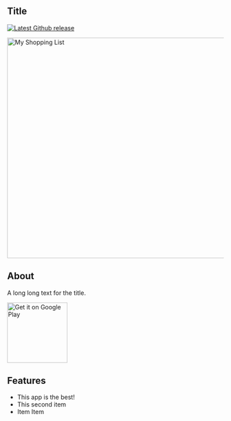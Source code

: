 ## Title

[![Latest Github release](https://img.shields.io/github/v/release/je2rymouse/MyNotes?style=plastic)](https://github.com/je2rymouse/MyNotes/releases/latest)

<img alt="My Shopping List" title="My Shopping List" src="https://i.ibb.co/GPsznKc/en-github.png" width="512">

## About

A long long text for the title.

<p><a href="https://github.com">
    <img alt="Get it on Google Play" title="Google Play" src="https://i.ibb.co/BnzV9tJ/get-it-on-google-play.png" width="140">
</a></p>

## Features

- This app is the best!
- This second item
- Item Item
